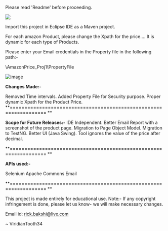 
Please read 'Readme' before proceeding.

![](https://avatars.githubusercontent.com/u/40498622?v=4)

Import this project in Eclipse IDE as a Maven project.

For each amazon Product, please change the Xpath for the price.... It is dynamic for each type of Products.

Please enter your Email credentials in the Property file in the following path:-

\AmazonPrice_Proj1\PropertyFile

![image](https://user-images.githubusercontent.com/40498622/155555644-586c4e1c-67d0-48b9-aa13-00a12ed9e34d.png)

**Changes Made:-**

Removed Time intervals.
Added Property File for Security purpose.
Proper dynamic Xpath for the Product Price.
**================================================================== **

**Scope for Future Releases:-**
IDE Independent.
Better Email Report with a screenshot of the product page.
Migration to Page Object Model.
Migration to TestNG.
Better UI (Java Swing).
Tool ignores the value of the price after decimal.

**================================================================== **

**APIs used:-**

Selenium
Apache Commons Email

**================================================================== **

This project is made entirely for educational use. Note:- If any copyright infringement is done, please let us know- we will make necessary changes.

Email id: rick.bakshi@live.com

~ ViridianTooth34

